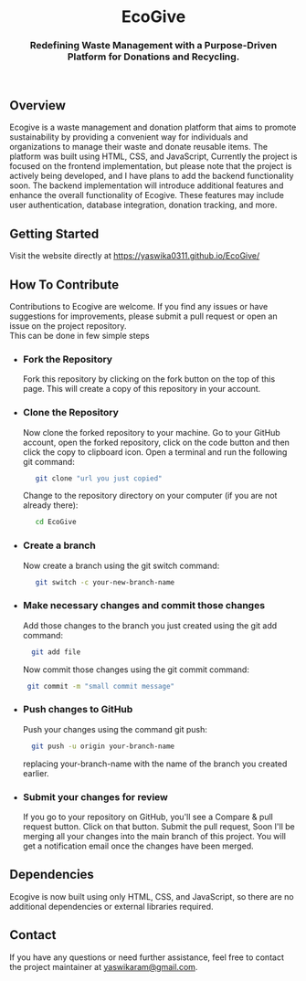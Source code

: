 <div align = "center">
   <h1>EcoGive</h1>
   <h3> Redefining Waste Management with a Purpose-Driven Platform for Donations and Recycling.</h3>
</div>
<br>

## Overview
Ecogive is a waste management and donation platform that aims to promote sustainability by providing a convenient way for individuals and organizations to manage their waste and donate reusable items. The platform was built using HTML, CSS, and JavaScript, Currently the project is focused on the frontend implementation, but please note that the project is actively being developed, and I have plans to add the backend functionality soon. The backend implementation will introduce additional features and enhance the overall functionality of Ecogive. These features may include user authentication, database integration, donation tracking, and more.

## Getting Started
Visit the website directly at https://yaswika0311.github.io/EcoGive/


## How To Contribute
Contributions to Ecogive are welcome. If you find any issues or have suggestions for improvements, please submit a pull request or open an issue on the project repository.<br>
This can be done in few simple steps
- ### Fork the Repository 
  Fork this repository by clicking on the fork button on the top of this page. This will create a copy of this repository in your account.
- ### Clone the Repository
  Now clone the forked repository to your machine. Go to your GitHub account, open the forked repository, click on the code button and then click the copy to clipboard icon.
 Open a terminal and run the following git command:

  ```sh
     git clone "url you just copied"
  ```
    Change to the repository directory on your computer (if you are not already there):

  ```sh
     cd EcoGive
  ```
- ### Create a branch
   Now create a branch using the git switch command:

  ```sh
     git switch -c your-new-branch-name
  ```
- ### Make necessary changes and commit those changes
  Add those changes to the branch you just created using the git add command:

  ```sh
    git add file
  ```
    Now commit those changes using the git commit command:

  ```sh
   git commit -m "small commit message"
  ```
- ### Push changes to GitHub
  Push your changes using the command git push:

  ```sh
    git push -u origin your-branch-name
  ```
  replacing your-branch-name with the name of the branch you created earlier.

- ### Submit your changes for review
     If you go to your repository on GitHub, you'll see a Compare & pull request button. Click on that button. Submit the pull request, Soon I'll be merging all your changes into the main branch of this project. You will get a notification email once the changes have been merged.

## Dependencies
  Ecogive is now built using only HTML, CSS, and JavaScript, so there are no additional dependencies or external libraries required.
  
## Contact
If you have any questions or need further assistance, feel free to contact the project maintainer at yaswikaram@gmail.com.



